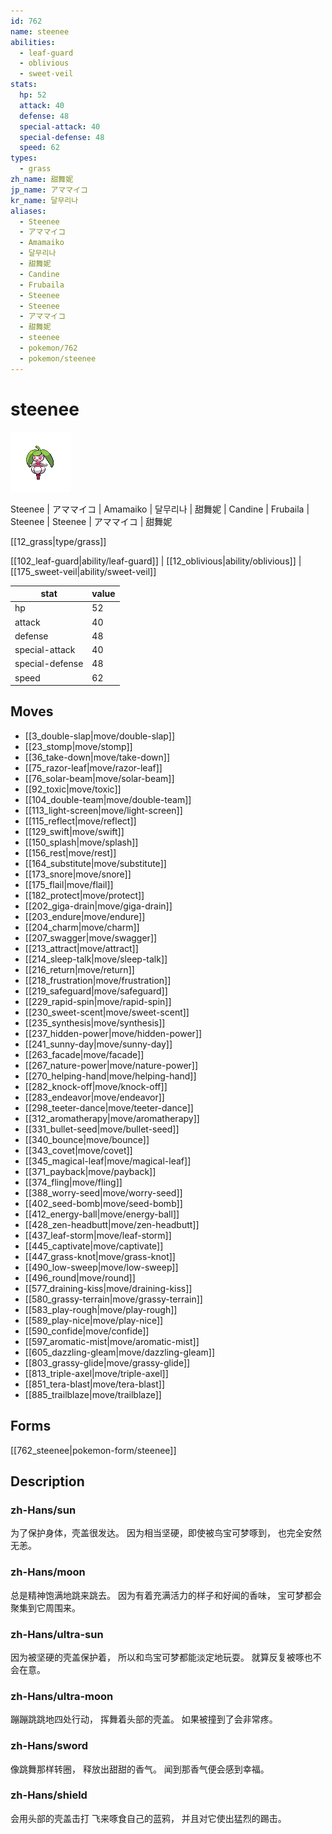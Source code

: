 ```yaml
---
id: 762
name: steenee
abilities:
  - leaf-guard
  - oblivious
  - sweet-veil
stats:
  hp: 52
  attack: 40
  defense: 48
  special-attack: 40
  special-defense: 48
  speed: 62
types:
  - grass
zh_name: 甜舞妮
jp_name: アママイコ
kr_name: 달무리나
aliases:
  - Steenee
  - アママイコ
  - Amamaiko
  - 달무리나
  - 甜舞妮
  - Candine
  - Frubaila
  - Steenee
  - Steenee
  - アママイコ
  - 甜舞妮
  - steenee
  - pokemon/762
  - pokemon/steenee
---
```

# steenee

![](https://raw.githubusercontent.com/PokeAPI/sprites/master/sprites/pokemon/762.png)

Steenee | アママイコ | Amamaiko | 달무리나 | 甜舞妮 | Candine | Frubaila | Steenee | Steenee | アママイコ | 甜舞妮

[[12_grass|type/grass]]

[[102_leaf-guard|ability/leaf-guard]] | [[12_oblivious|ability/oblivious]] | [[175_sweet-veil|ability/sweet-veil]]

|stat|value|
|---|---|
|hp|52|
|attack|40|
|defense|48|
|special-attack|40|
|special-defense|48|
|speed|62|


## Moves

- [[3_double-slap|move/double-slap]]
- [[23_stomp|move/stomp]]
- [[36_take-down|move/take-down]]
- [[75_razor-leaf|move/razor-leaf]]
- [[76_solar-beam|move/solar-beam]]
- [[92_toxic|move/toxic]]
- [[104_double-team|move/double-team]]
- [[113_light-screen|move/light-screen]]
- [[115_reflect|move/reflect]]
- [[129_swift|move/swift]]
- [[150_splash|move/splash]]
- [[156_rest|move/rest]]
- [[164_substitute|move/substitute]]
- [[173_snore|move/snore]]
- [[175_flail|move/flail]]
- [[182_protect|move/protect]]
- [[202_giga-drain|move/giga-drain]]
- [[203_endure|move/endure]]
- [[204_charm|move/charm]]
- [[207_swagger|move/swagger]]
- [[213_attract|move/attract]]
- [[214_sleep-talk|move/sleep-talk]]
- [[216_return|move/return]]
- [[218_frustration|move/frustration]]
- [[219_safeguard|move/safeguard]]
- [[229_rapid-spin|move/rapid-spin]]
- [[230_sweet-scent|move/sweet-scent]]
- [[235_synthesis|move/synthesis]]
- [[237_hidden-power|move/hidden-power]]
- [[241_sunny-day|move/sunny-day]]
- [[263_facade|move/facade]]
- [[267_nature-power|move/nature-power]]
- [[270_helping-hand|move/helping-hand]]
- [[282_knock-off|move/knock-off]]
- [[283_endeavor|move/endeavor]]
- [[298_teeter-dance|move/teeter-dance]]
- [[312_aromatherapy|move/aromatherapy]]
- [[331_bullet-seed|move/bullet-seed]]
- [[340_bounce|move/bounce]]
- [[343_covet|move/covet]]
- [[345_magical-leaf|move/magical-leaf]]
- [[371_payback|move/payback]]
- [[374_fling|move/fling]]
- [[388_worry-seed|move/worry-seed]]
- [[402_seed-bomb|move/seed-bomb]]
- [[412_energy-ball|move/energy-ball]]
- [[428_zen-headbutt|move/zen-headbutt]]
- [[437_leaf-storm|move/leaf-storm]]
- [[445_captivate|move/captivate]]
- [[447_grass-knot|move/grass-knot]]
- [[490_low-sweep|move/low-sweep]]
- [[496_round|move/round]]
- [[577_draining-kiss|move/draining-kiss]]
- [[580_grassy-terrain|move/grassy-terrain]]
- [[583_play-rough|move/play-rough]]
- [[589_play-nice|move/play-nice]]
- [[590_confide|move/confide]]
- [[597_aromatic-mist|move/aromatic-mist]]
- [[605_dazzling-gleam|move/dazzling-gleam]]
- [[803_grassy-glide|move/grassy-glide]]
- [[813_triple-axel|move/triple-axel]]
- [[851_tera-blast|move/tera-blast]]
- [[885_trailblaze|move/trailblaze]]

## Forms



[[762_steenee|pokemon-form/steenee]]

## Description

### zh-Hans/sun

为了保护身体，壳盖很发达。
因为相当坚硬，即使被鸟宝可梦啄到，
也完全安然无恙。

### zh-Hans/moon

总是精神饱满地跳来跳去。
因为有着充满活力的样子和好闻的香味，
宝可梦都会聚集到它周围来。

### zh-Hans/ultra-sun

因为被坚硬的壳盖保护着，
所以和鸟宝可梦都能淡定地玩耍。
就算反复被啄也不会在意。

### zh-Hans/ultra-moon

蹦蹦跳跳地四处行动，
挥舞着头部的壳盖。
如果被撞到了会非常疼。

### zh-Hans/sword

像跳舞那样转圈，
释放出甜甜的香气。
闻到那香气便会感到幸福。

### zh-Hans/shield

会用头部的壳盖击打
飞来啄食自己的蓝鸦，
并且对它使出猛烈的踢击。

